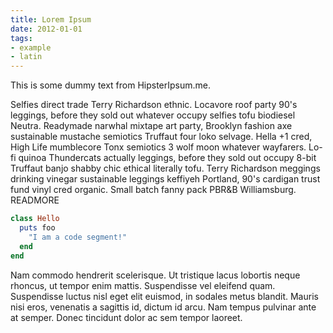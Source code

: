 ```yaml
---
title: Lorem Ipsum
date: 2012-01-01
tags: 
- example
- latin
---
```


This is some dummy text from HipsterIpsum.me. 

Selfies direct trade Terry Richardson ethnic. Locavore roof party 90's leggings, before they sold out whatever occupy selfies tofu biodiesel Neutra. Readymade narwhal mixtape art party, Brooklyn fashion axe sustainable mustache semiotics Truffaut four loko selvage. Hella +1 cred, High Life mumblecore Tonx semiotics 3 wolf moon whatever wayfarers. Lo-fi quinoa Thundercats actually leggings, before they sold out occupy 8-bit Truffaut banjo shabby chic ethical literally tofu. Terry Richardson meggings drinking vinegar sustainable leggings keffiyeh Portland, 90's cardigan trust fund vinyl cred organic. Small batch fanny pack PBR&B Williamsburg.
READMORE


```ruby
class Hello
  puts foo
    "I am a code segment!"
  end
end
```

Nam commodo hendrerit scelerisque. Ut tristique lacus lobortis neque rhoncus, ut tempor enim mattis. Suspendisse vel eleifend quam. Suspendisse luctus nisl eget elit euismod, 
in sodales metus blandit. Mauris nisi eros, venenatis a sagittis id, dictum id arcu. Nam tempus pulvinar ante at semper. Donec tincidunt dolor ac sem tempor laoreet.


